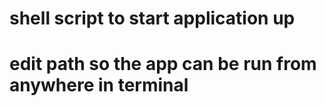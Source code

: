 # shell script to start application up 
# edit path so the app can be run from anywhere in terminal 
